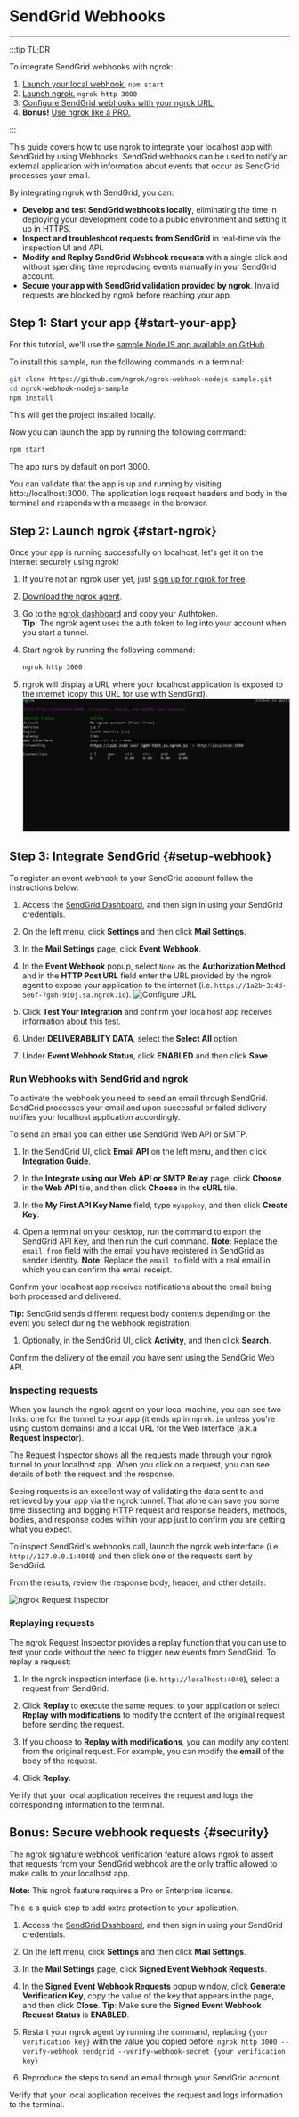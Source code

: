 # SendGrid Webhooks
------------

:::tip TL;DR

To integrate SendGrid webhooks with ngrok:
1. [Launch your local webhook.](#start-your-app) `npm start`
1. [Launch ngrok.](#start-ngrok) `ngrok http 3000`
1. [Configure SendGrid webhooks with your ngrok URL.](#setup-webhook)
1. **Bonus!** [Use ngrok like a PRO.](#security)

:::

This guide covers how to use ngrok to integrate your localhost app with SendGrid by using Webhooks.
SendGrid webhooks can be used to notify an external application with information about events that occur as SendGrid processes your email. 

By integrating ngrok with SendGrid, you can:

- **Develop and test SendGrid webhooks locally**, eliminating the time in deploying your development code to a public environment and setting it up in HTTPS.
- **Inspect and troubleshoot requests from SendGrid** in real-time via the inspection UI and API.
- **Modify and Replay SendGrid Webhook requests** with a single click and without spending time reproducing events manually in your SendGrid account.
- **Secure your app with SendGrid validation provided by ngrok**. Invalid requests are blocked by ngrok before reaching your app.


## **Step 1**: Start your app {#start-your-app}

For this tutorial, we'll use the [sample NodeJS app available on GitHub](https://github.com/ngrok/ngrok-webhook-nodejs-sample). 

To install this sample, run the following commands in a terminal:

```bash
git clone https://github.com/ngrok/ngrok-webhook-nodejs-sample.git
cd ngrok-webhook-nodejs-sample
npm install
```

This will get the project installed locally.

Now you can launch the app by running the following command: 

```bash
npm start
```

The app runs by default on port 3000. 

You can validate that the app is up and running by visiting http://localhost:3000. The application logs request headers and body in the terminal and responds with a message in the browser.


## **Step 2**: Launch ngrok {#start-ngrok}

Once your app is running successfully on localhost, let's get it on the internet securely using ngrok! 

1. If you're not an ngrok user yet, just [sign up for ngrok for free](https://ngrok.com/signup).

1. [Download the ngrok agent](https://ngrok.com/download).

1. Go to the [ngrok dashboard](https://dashboard.ngrok.com) and copy your Authtoken. <br />
    **Tip:** The ngrok agent uses the auth token to log into your account when you start a tunnel.
    
1. Start ngrok by running the following command:
    ```bash
    ngrok http 3000
    ```

1. ngrok will display a URL where your localhost application is exposed to the internet (copy this URL for use with SendGrid).
    ![ngrok agent running](/img/integrations/launch_ngrok_tunnel.png)


## **Step 3**: Integrate SendGrid {#setup-webhook}

To register an event webhook to your SendGrid account follow the instructions below:

1. Access the [SendGrid Dashboard](https://app.sendgrid.com/), and then sign in using your SendGrid credentials.

1. On the left menu, click **Settings** and then click **Mail Settings**.

1. In the **Mail Settings** page, click **Event Webhook**.

1. In the **Event Webhook** popup, select `None` as the **Authorization Method** and in the **HTTP Post URL** field enter the URL provided by the ngrok agent to expose your application to the internet (i.e. `https://1a2b-3c4d-5e6f-7g8h-9i0j.sa.ngrok.io`).
    ![Configure URL](img/ngrok_url_configuration_sendgrid.png)

1. Click **Test Your Integration** and confirm your localhost app receives information about this test.

1. Under **DELIVERABILITY DATA**, select the **Select All** option.

1. Under **Event Webhook Status**, click **ENABLED** and then click **Save**.

### Run Webhooks with SendGrid and ngrok

To activate the webhook you need to send an email through SendGrid. SendGrid processes your email and upon successful or failed delivery notifies your localhost application accordingly.

To send an email you can either use SendGrid Web API or SMTP. 

1. In the SendGrid UI, click **Email API** on the left menu, and then click **Integration Guide**.

1. In the **Integrate using our Web API or SMTP Relay** page, click **Choose** in the **Web API** tile, and then click **Choose** in the **cURL** tile.

1. In the **My First API Key Name** field, type `myappkey`, and then click **Create Key**.

1. Open a terminal on your desktop, run the command to export the SendGrid API Key, and then run the curl command.
    **Note**: Replace the `email from` field with the email you have registered in SendGrid as sender identity.
    **Note**: Replace the `email to` field with a real email in which you can confirm the email receipt. 

Confirm your localhost app receives notifications about the email being both processed and delivered.

**Tip:** SendGrid sends different request body contents depending on the event you select during the webhook registration.

1. Optionally, in the SendGrid UI, click **Activity**, and then click **Search**. 

Confirm the delivery of the email you have sent using the SendGrid Web API.


### Inspecting requests

When you launch the ngrok agent on your local machine, you can see two links: one for the tunnel to your app (it ends up in `ngrok.io` unless you're using custom domains) and a local URL for the Web Interface (a.k.a **Request Inspector**).

The Request Inspector shows all the requests made through your ngrok tunnel to your localhost app. When you click on a request, you can see details of both the request and the response.

Seeing requests is an excellent way of validating the data sent to and retrieved by your app via the ngrok tunnel. That alone can save you some time dissecting and logging HTTP request and response headers, methods, bodies, and response codes within your app just to confirm you are getting what you expect.

To inspect SendGrid's webhooks call, launch the ngrok web interface (i.e. `http://127.0.0.1:4040`) and then click one of the requests sent by SendGrid.

From the results, review the response body, header, and other details:

![ngrok Request Inspector](img/ngrok_introspection_sendgrid_hooks.png)


### Replaying requests

The ngrok Request Inspector provides a replay function that you can use to test your code without the need to trigger new events from SendGrid. To replay a request:

1. In the ngrok inspection interface (i.e. `http://localhost:4040`), select a request from SendGrid.

1. Click **Replay** to execute the same request to your application or select **Replay with modifications** to modify the content of the original request before sending the request.

1. If you choose to **Replay with modifications**, you can modify any content from the original request. For example, you can modify the **email** of the body of the request.

1. Click **Replay**.

Verify that your local application receives the request and logs the corresponding information to the terminal.


## **Bonus**: Secure webhook requests {#security}

The ngrok signature webhook verification feature allows ngrok to assert that requests from your SendGrid webhook are the only traffic allowed to make calls to your localhost app.

**Note:** This ngrok feature requires a Pro or Enterprise license.

This is a quick step to add extra protection to your application.

1. Access the [SendGrid Dashboard](https://app.sendgrid.com/), and then sign in using your SendGrid credentials.

1. On the left menu, click **Settings** and then click **Mail Settings**.

1. In the **Mail Settings** page, click **Signed Event Webhook Requests**.

1. In the **Signed Event Webhook Requests** popup window, click **Generate Verification Key**, copy the value of the key that appears in the page, and then click **Close**.
    **Tip**: Make sure the **Signed Event Webhook Request Status** is **ENABLED**.

1. Restart your ngrok agent by running the command, replacing `{your verification key}` with the value you copied before:
    `ngrok http 3000 --verify-webhook sendgrid --verify-webhook-secret {your verification key}`

1. Reproduce the steps to send an email through your SendGrid account.

Verify that your local application receives the request and logs information to the terminal.
